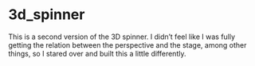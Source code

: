 # 3d_spinner
This is a second version of the 3D spinner. I didn’t feel like I was fully getting the relation between the perspective and the stage, among other things, so I stared over and built this a little differently.
